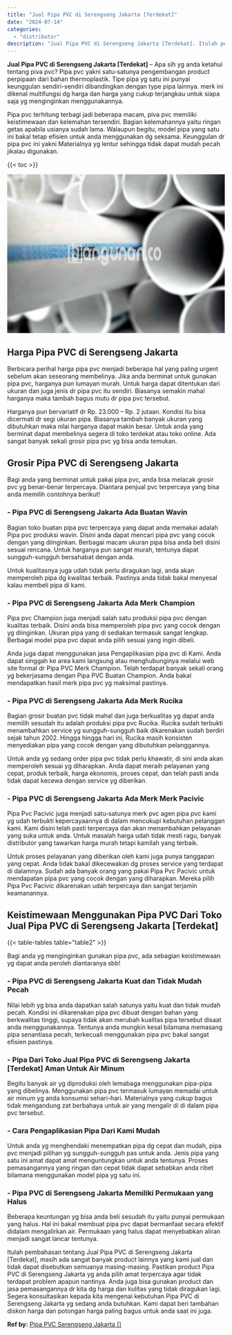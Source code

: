 ```yaml
---
title: "Jual Pipa PVC di Serengseng Jakarta [Terdekat]"
date: "2024-07-14"
categories: 
  - "distributor"
description: "Jual Pipa PVC di Serengseng Jakarta [Terdekat]. Itulah pembahasan tentang Jual Pipa PVC di Serengseng Jakarta [Terdekat], masih ada sangat banyak product l..."
---
```


**Jual Pipa PVC di Serengseng Jakarta \[Terdekat\]** – Apa sih yg anda ketahui tentang piva pvc? Pipa pvc yakni satu-satunya pengembangan product perpipaan dari bahan thermoplastik. Tipe pipa yg satu ini punyai keunggulan sendiri-sendiri dibandingkan dengan type pipa lainnya. merk ini dikenal multifungsi dg harga dan harga yang cukup terjangkau untuk siapa saja yg menginginkan menggunakannya.

Pipa pvc terhitung terbagi jadi beberapa macam, piva pvc memiliki keistimewaan dan kelemahan tersendiri. Bagian kelemahannya yaitu ringan getas apabila usianya sudah lama. Walaupun begitu, model pipa yang satu ini bakal tetap efisien untuk anda menggunakan dg seksama. Keunggulan dr pipa pvc ini yakni Materialnya yg lentur sehingga tidak dapat mudah pecah jikalau digunakan.

{{< toc >}}

![Jual Pipa PVC di Serengseng Jakarta [Terdekat]](/images/jaul-pipa-pvc-01.png)

## Harga Pipa PVC di Serengseng Jakarta

Berbicara perihal harga pipa pvc menjadi beberapa hal yang paling urgent sebelum akan seseorang membelinya. Jika anda berminat untuk gunakan pipa pvc, harganya pun lumayan murah. Untuk harga dapat ditentukan dari ukuran dan juga jenis dr pipa pvc itu sendiri. Biasanya semakin mahal harganya maka tambah bagus mutu dr pipa pvc tersebut.

Harganya pun bervariatif dr Rp. 23.000 – Rp. 2 jutaan. Kondisi itu bisa dicermati dr segi ukuran pipa. Biasanya tambah banyak ukuran yang dibutuhkan maka nilai harganya dapat makin besar. Untuk anda yang berminat dapat membelinya segera di toko terdekat atau toko online. Ada sangat banyak sekali grosir pipa pvc yg bisa anda temukan.

## Grosir Pipa PVC di Serengseng Jakarta

Bagi anda yang berminat untuk pakai pipa pvc, anda bisa melacak grosir pvc yg benar-benar terpercaya. Diantara penjual pvc terpercaya yang bisa anda memilih contohnya berikut!

### \- Pipa PVC di Serengseng Jakarta Ada Buatan Wavin

Bagian toko buatan pipa pvc terpercaya yang dapat anda memakai adalah Pipa pvc produksi wavin. Disini anda dapat mencari pipa pvc yang cocok dengan yang diinginkan. Berbagai macam ukuran pipa bisa anda beli disini sesuai rencana. Untuk harganya pun sangat murah, tentunya dapat sungguh-sungguh bersahabat dengan anda.

Untuk kualitasnya juga udah tidak perlu diragukan lagi, anda akan memperoleh pipa dg kwalitas terbaik. Pastinya anda tidak bakal menyesal kalau membeli pipa di kami.

### \- Pipa PVC di Serengseng Jakarta Ada Merk Champion

Pipa pvc Champion juga menjadi salah satu produksi pipa pvc dengan kualitas terbaik. Disini anda bisa memperoleh pipa pvc yang cocok dengan yg diinginkan. Ukuran pipa yang di sediakan termasuk sangat lengkap. Berbagai model pipa pvc dapat anda pilih sesuai yang ingin dibeli.

Anda juga dapat menggunakan jasa Pengaplikasian pipa pvc di Kami. Anda dapat singgah ke area kami langsung atau menghubunginya melalui web site formal dr Pipa PVC Merk Champion. Telah terdapat banyak sekali orang yg bekerjasama dengan Pipa PVC Buatan Champion. Anda bakal mendapatkan hasil merk pipa pvc yg maksimal pastinya.

### \- Pipa PVC di Serengseng Jakarta Ada Merk Rucika

Bagian grosir buatan pvc tidak mahal dan juga berkualitas yg dapat anda memilih sesudah itu adalah produksi pipa pvc Rucika. Rucika sudah terbukti menambahkan service yg sungguh-sungguh baik dikarenakan sudah berdiri sejak tahun 2002. Hingga hingga hari ini, Rucika masih konsisten menyediakan pipa yang cocok dengan yang dibutuhkan pelanggannya.

Untuk anda yg sedang order pipa pvc tidak perlu khawatir, di sini anda akan memperoleh sesuai yg diharapkan. Anda dapat meraih pelayanan yang cepat, produk terbaik, harga ekonomis, proses cepat, dan telah pasti anda tidak dapat kecewa dengan service yg diberikan.

### \- Pipa PVC di Serengseng Jakarta Ada Merk Merk Pacivic

Pipa Pvc Pacivic juga menjadi satu-satunya merk pvc agen pipa pvc kami yg udah terbukti kepercayaannya di dalam mencukupi kebutuhan pelanggan kami. Kami disini telah pasti terpercaya dan akan menambahkan pelayanan yang suka untuk anda. Untuk masalah harga udah tidak mesti ragu, banyak distributor yang tawarkan harga murah tetapi kamilah yang terbaik.

Untuk proses pelayanan yang diberikan oleh kami juga punya tanggapan yang cepat. Anda tidak bakal dikecewakan dg proses service yang terdapat di dalamnya. Sudah ada banyak orang yang pakai Pipa Pvc Pacivic untuk mendapatan pipa pvc yang cocok dengan yang diharapkan. Mereka pilih Pipa Pvc Pacivic dikarenakan udah terpercaya dan sangat terjamin keamanannya.

## Keistimewaan Menggunakan Pipa PVC Dari Toko Jual Pipa PVC di Serengseng Jakarta \[Terdekat\]

{{< table-tables table="table2" >}}

Bagi anda yg menginginkan gunakan pipa pvc, ada sebagian keistimewaan yg dapat anda peroleh diantaranya sbb!

### \- Pipa PVC di Serengseng Jakarta Kuat dan Tidak Mudah Pecah

Nilai lebih yg bisa anda dapatkan salah satunya yaitu kuat dan tidak mudah pecah. Kondisi ini dikarenakan pipa pvc dibuat dengan bahan yang berkwalitas tinggi, supaya tidak akan merubah kualitas pipa tersebut disaat anda menggunakannya. Tentunya anda mungkin kesal bilamana memasang pipa senantiasa pecah, terkecuali menggunakan pipa pvc bakal sangat efisien pastinya.

### \- Pipa Dari Toko Jual Pipa PVC di Serengseng Jakarta \[Terdekat\] Aman Untuk Air Minum

Begitu banyak air yg diproduksi oleh lemabaga menggunakan pipa-pipa yang dibelinya. Menggunakan pipa pvc termasuk lumayan memadai untuk air minum yg anda konsumsi sehari-hari. Materialnya yang cukup bagus tidak mengandung zat berbahaya untuk air yang mengalir di di dalam pipa pvc tersebut.

### \- Cara Pengaplikasian Pipa Dari Kami Mudah

Untuk anda yg menghendaki menempatkan pipa dg cepat dan mudah, pipa pvc menjadi pilihan yg sungguh-sungguh pas untuk anda. Jenis pipa yang satu ini amat dapat amat menguntungkan untuk anda tentunya. Proses pemasangannya yang ringan dan cepat tidak dapat sebabkan anda ribet bilamana menggunakan model pipa yg satu ini.

### \- Pipa PVC di Serengseng Jakarta Memiliki Permukaan yang Halus

Beberapa keuntungan yg bisa anda beli sesudah itu yaitu punyai permukaan yang halus. Hal ini bakal membuat pipa pvc dapat bermanfaat secara efektif didalam mengalirkan air. Permukaan yang halus dapat menyebabkan aliran menjadi sangat lancar tentunya.

Itulah pembahasan tentang Jual Pipa PVC di Serengseng Jakarta \[Terdekat\], masih ada sangat banyak product lainnya yang kami jual dan tidak dapat disebutkan semuanya masing-masing. Pastikan product Pipa PVC di Serengseng Jakarta yg anda pilih amat terpercaya agar tidak terdapat problem apapun nantinya. Anda juga bisa gunakan product dan jasa pemasangannya dr kita dg harga dan kulitas yang tidak diragukan lagi. Segera konsultasikan kepada kita mengenai kebutuhan Pipa PVC di Serengseng Jakarta yg sedang anda butuhkan. Kami dapat beri tambahan diskon harga dan potongan harga paling bagus untuk anda saat ini juga.

**Ref by:** [Pipa PVC Serengseng Jakarta []](https://id.wikipedia.org/wiki/Pipa)
